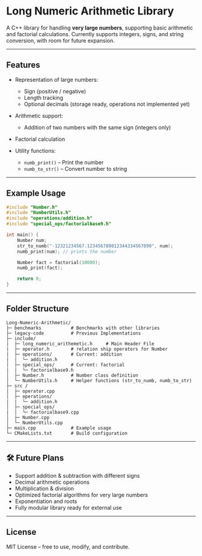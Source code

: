 #  Long Numeric Arithmetic Library

A C++ library for handling **very large numbers**, supporting basic arithmetic and factorial calculations.
Currently supports integers, signs, and string conversion, with room for future expansion.

---

##  Features

* Representation of large numbers:

  * Sign (positive / negative)
  * Length tracking
  * Optional decimals (storage ready, operations not implemented yet)
* Arithmetic support:

  * Addition of two numbers with the same sign (integers only)
* Factorial calculation
* Utility functions:

  * `numb_print()` – Print the number
  * `numb_to_str()` – Convert number to string

---

##  Example Usage

```cpp
#include "Number.h"
#include "NumberUtils.h"
#include "operations/addition.h"
#include "special_ops/factorialbase9.h"

int main() {
    Number num;
    str_to_numb("-12321234567.123456789012344334567890", num);
    numb_print(num); // prints the number

    Number fact = factorial(10000);
    numb_print(fact);

    return 0;
}
```

---

##  Folder Structure

```
Long-Numeric-Arithmetic/
├─ benchmarks           # Benchmarks with other libraries
├─ legacy-code          # Previous Implementations
├─ include/
|  ├─ long_numeric_arithemetic.h     # Main Header File
|  ├─ operator.h        # relation ship operators for Number
|  ├─ operations/       # Current: addition
|  |  └─ addition.h
│  ├─ special_ops/      # Current: factorial
|  |  └─ factorialbase9.h 
│  ├─ Number.h          # Number class definition
│  └─ NumberUtils.h     # Helper functions (str_to_numb, numb_to_str)
├─ src /
|  ├─ operator.cpp     
│  ├─ operations/
|  |  └─ addition.h      
│  ├─ special_ops/
|  |  └─ factorialbase9.cpp      
│  ├─ Number.cpp    
│  └─ NumberUtils.cpp    
├─ main.cpp             # Example usage
└─ CMakeLists.txt       # Build configuration
```

---

## 🛠 Future Plans

* Support addition & subtraction with different signs
* Decimal arithmetic operations
* Multiplication & division
* Optimized factorial algorithms for very large numbers
* Exponentiation and roots
* Fully modular library ready for external use

---

##  License

MIT License – free to use, modify, and contribute.


